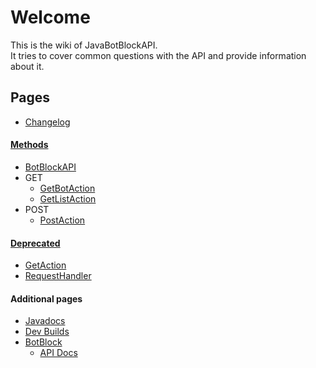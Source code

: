 # Welcome
This is the wiki of JavaBotBlockAPI.  
It tries to cover common questions with the API and provide information about it.

## Pages
- [Changelog](changelog)

#### [Methods](wiki/methods)
- [BotBlockAPI](wiki/methods/botblockapi)
- GET
    - [GetBotAction](wiki/methods/get/getbotaction)
    - [GetListAction](wiki/methods/get/getlistaction)
- POST
    - [PostAction](wiki/methods/post/postaction)

#### [Deprecated](wiki/deprecated)
- [GetAction](wiki/deprecated/getaction)
- [RequestHandler](wiki/deprecated/requesthandler)

#### Additional pages
- [Javadocs](../javadoc)
- [Dev Builds](https://ci.codemc.io/job/botblock/job/JavaBotBlockAPI/)
- [BotBlock](https://botblock.org)
    - [API Docs](https://botblock.org/api/docs)